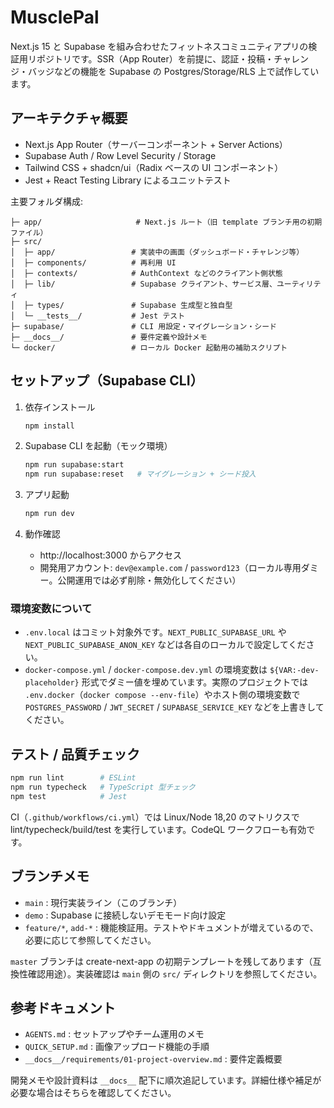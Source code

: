 # MusclePal

Next.js 15 と Supabase を組み合わせたフィットネスコミュニティアプリの検証用リポジトリです。SSR（App Router）を前提に、認証・投稿・チャレンジ・バッジなどの機能を Supabase の Postgres/Storage/RLS 上で試作しています。

## アーキテクチャ概要

- Next.js App Router（サーバーコンポーネント + Server Actions）
- Supabase Auth / Row Level Security / Storage
- Tailwind CSS + shadcn/ui（Radix ベースの UI コンポーネント）
- Jest + React Testing Library によるユニットテスト

主要フォルダ構成:

```
├─ app/                     # Next.js ルート（旧 template ブランチ用の初期ファイル）
├─ src/
│  ├─ app/                 # 実装中の画面（ダッシュボード・チャレンジ等）
│  ├─ components/          # 再利用 UI
│  ├─ contexts/            # AuthContext などのクライアント側状態
│  ├─ lib/                 # Supabase クライアント、サービス層、ユーティリティ
│  ├─ types/               # Supabase 生成型と独自型
│  └─ __tests__/           # Jest テスト
├─ supabase/               # CLI 用設定・マイグレーション・シード
├─ __docs__/               # 要件定義や設計メモ
└─ docker/                 # ローカル Docker 起動用の補助スクリプト
```

## セットアップ（Supabase CLI）

1. 依存インストール

   ```bash
   npm install
   ```

2. Supabase CLI を起動（モック環境）

   ```bash
   npm run supabase:start
   npm run supabase:reset   # マイグレーション + シード投入
   ```

3. アプリ起動

   ```bash
   npm run dev
   ```

4. 動作確認

   - http://localhost:3000 からアクセス
   - 開発用アカウント: `dev@example.com` / `password123`（ローカル専用ダミー。公開運用では必ず削除・無効化してください）

### 環境変数について

- `.env.local` はコミット対象外です。`NEXT_PUBLIC_SUPABASE_URL` や `NEXT_PUBLIC_SUPABASE_ANON_KEY` などは各自のローカルで設定してください。
- `docker-compose.yml` / `docker-compose.dev.yml` の環境変数は `${VAR:-dev-placeholder}` 形式でダミー値を埋めています。実際のプロジェクトでは `.env.docker`（`docker compose --env-file`）やホスト側の環境変数で `POSTGRES_PASSWORD` / `JWT_SECRET` / `SUPABASE_SERVICE_KEY` などを上書きしてください。

## テスト / 品質チェック

```bash
npm run lint        # ESLint
npm run typecheck   # TypeScript 型チェック
npm test            # Jest
```

CI（`.github/workflows/ci.yml`）では Linux/Node 18,20 のマトリクスで lint/typecheck/build/test を実行しています。CodeQL ワークフローも有効です。

## ブランチメモ

- `main` : 現行実装ライン（このブランチ）
- `demo` : Supabase に接続しないデモモード向け設定
- `feature/*`, `add-*` : 機能検証用。テストやドキュメントが増えているので、必要に応じて参照してください。

`master` ブランチは create-next-app の初期テンプレートを残してあります（互換性確認用途）。実装確認は `main` 側の `src/` ディレクトリを参照してください。

## 参考ドキュメント

- `AGENTS.md` : セットアップやチーム運用のメモ
- `QUICK_SETUP.md` : 画像アップロード機能の手順
- `__docs__/requirements/01-project-overview.md` : 要件定義概要

開発メモや設計資料は `__docs__` 配下に順次追記しています。詳細仕様や補足が必要な場合はそちらを確認してください。
